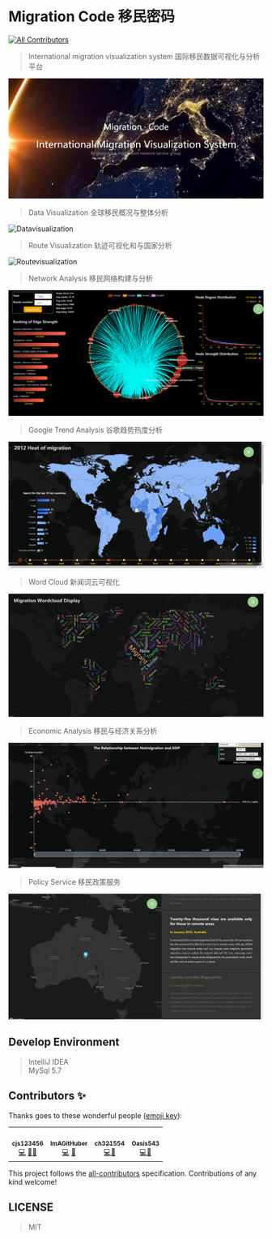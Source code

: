 # Migration Code 移民密码
<!-- ALL-CONTRIBUTORS-BADGE:START - Do not remove or modify this section -->
[![All Contributors](https://img.shields.io/badge/all_contributors-4-orange.svg?style=flat-square)](#contributors-)
<!-- ALL-CONTRIBUTORS-BADGE:END -->

> International migration visualization system 国际移民数据可视化与分析平台

![Overview](https://github.com/happyOlaf/migrationVisualization/blob/cjs/content/0.png)

> Data Visualization 全球移民概况与整体分析

![Datavisualization](https://github.com/happyOlaf/migrationVisualization/blob/cjs/content/1.gif)

> Route Visualization 轨迹可视化和与国家分析

![Routevisualization](https://github.com/happyOlaf/migrationVisualization/blob/cjs/content/2.gif)

> Network Analysis 移民网络构建与分析

![Network](https://github.com/happyOlaf/migrationVisualization/blob/cjs/content/3.gif)

> Google Trend Analysis 谷歌趋势热度分析

![Googletrend](https://github.com/happyOlaf/migrationVisualization/blob/cjs/content/4.gif)

> Word Cloud 新闻词云可视化

![Wordcloud](https://github.com/happyOlaf/migrationVisualization/blob/cjs/content/5.gif)

> Economic Analysis 移民与经济关系分析

![Economy](https://github.com/happyOlaf/migrationVisualization/blob/cjs/content/6.gif)

> Policy Service 移民政策服务

![Policy](https://github.com/happyOlaf/migrationVisualization/blob/cjs/content/7.gif)

## Develop Environment
> IntelliJ IDEA  
> MySql 5.7

## Contributors ✨

Thanks goes to these wonderful people ([emoji key](https://allcontributors.org/docs/en/emoji-key)):

<!-- ALL-CONTRIBUTORS-LIST:START - Do not remove or modify this section -->
<!-- prettier-ignore-start -->
<!-- markdownlint-disable -->
<table>
  <tr>
    <td align="center"><a href="https://github.com/cjs123456"><img src="https://avatars2.githubusercontent.com/u/52772958?s=400&u=ad1503ea0ab5c4906b0618639862e191a64d4d77&v=4" width="100px;" alt=""/><br /><sub><b>cjs123456</b></sub></a><br /><a href="https://github.com/happyOlaf/migrationVisualization/commits?author=cjs123456" title="Code">💻</a>  <a href="#design-cjs123456" title="Design">🎨</a><a href="#document-cjs123456" title="Document">📖</a></td>
    <td align="center"><a href="https://github.com/ImAGitHuber"><img src="https://avatars2.githubusercontent.com/u/55989065?s=400&u=9eb63701e2b333a420489c4d90289870427cc444&v=4" width="100px;" alt=""/><br /><sub><b>ImAGitHuber</b></sub></a><br /><a href="https://github.com/happyOlaf/migrationVisualization/commits?author=ImAGitHuber" title="Code">💻</a> <a href="#data-ImAGitHuber" title="Data">🔣</a></td>
    <td align="center"><a href="https://github.com/ch321554"><img src="https://avatars1.githubusercontent.com/u/64955488?s=400&v=4" width="100px;" alt=""/><br /><sub><b>ch321554</b></sub></a><br /><a href="https://github.com/happyOlaf/migrationVisualization/commits?author=ch321554" title="Code">💻</a><a href="#data-ch321554" title="Database">🔧</a> 
    <td align="center"><a href="https://github.com/Oasis543"><img src="https://avatars2.githubusercontent.com/u/53004652?s=400&v=4" width="100px;" alt=""/><br /><sub><b>Oasis543</b></sub></a><br /><a href="https://github.com/happyOlaf/migrationVisualization" title="Code">💻</a><a href="#data-Oasis543" title="Data">🔣</a> </td>
  </tr>
</table>

<!-- markdownlint-enable -->
<!-- prettier-ignore-end -->
<!-- ALL-CONTRIBUTORS-LIST:END -->

This project follows the [all-contributors](https://github.com/all-contributors/all-contributors) specification. Contributions of any kind welcome!

## LICENSE
> MIT

